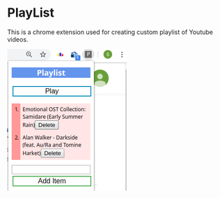 # PlayList
This is a chrome extension used for creating custom playlist of Youtube videos.

<img src="images/playlist%20extension.png">
